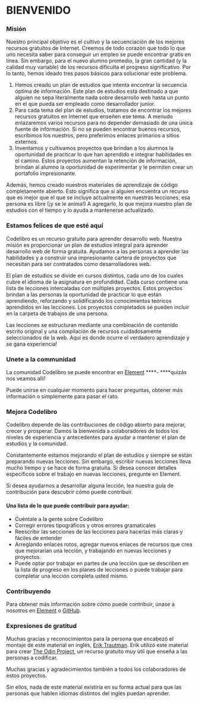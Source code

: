 # BIENVENIDO

### Misión

Nuestro principal objetivo es el cultivo y la secuenciación de los mejores recursos gratuitos de Internet. Creemos de todo corazón que todo lo que uno necesita saber para conseguir un empleo se puede encontrar gratis en línea. Sin embargo, para el nuevo alumno promedio, la gran cantidad \(y la calidad muy variable\) de los recursos dificulta el progreso significativo. Por lo tanto, hemos ideado tres pasos básicos para solucionar este problema.

1. Hemos creado un plan de estudios que intenta encontrar la secuencia óptima de información. Este plan de estudios está destinado a que alguien no sepa literalmente nada sobre desarrollo web hasta un punto en el que pueda ser empleado como desarrollador junior.
2. Para cada tema del plan de estudios, tratamos de encontrar los mejores recursos gratuitos en Internet que enseñen ese tema. A menudo enlazaremos varios recursos para no depender demasiado de una única fuente de información. Si no se pueden encontrar buenos recursos, escribimos los nuestros, pero preferimos enlaces primarios a sitios externos.
3. Inventamos y cultivamos proyectos que brindan a los alumnos la oportunidad de practicar lo que han aprendido e integrar habilidades en el camino. Estos proyectos aumentan la retención de información, brindan al alumno la oportunidad de experimentar y le permiten crear un portafolio impresionante.

Además, hemos creado nuestros materiales de aprendizaje de código completamente abierto. Esto significa que si alguien encuentra un recurso que es mejor que el que se incluye actualmente en nuestras lecciones, esa persona es libre \(¡y se le anima!\) A agregarlo, lo que mejora nuestro plan de estudios con el tiempo y lo ayuda a mantenerse actualizado.

### Estamos felices de que esté aquí

Codelibro es un recurso gratuito para aprender desarrollo web. Nuestra misión es proporcionar un plan de estudios integral para aprender desarrollo web de forma gratuita. Ayudamos a las personas a aprender las habilidades y a construir una impresionante cartera de proyectos que necesitan para ser contratados como desarrolladores web.

El plan de estudios se divide en cursos distintos, cada uno de los cuales cubre el idioma de la asignatura en profundidad. Cada curso contiene una lista de lecciones intercaladas con múltiples proyectos. Estos proyectos brindan a las personas la oportunidad de practicar lo que están aprendiendo, reforzando y solidificando los conocimientos teóricos aprendidos en las lecciones. Los proyectos completados se pueden incluir en la carpeta de trabajos de una persona.

Las lecciones se estructuran mediante una combinación de contenido escrito original y una compilación de recursos cuidadosamente seleccionados de la web. Aquí es donde ocurre el verdadero aprendizaje y se gana experiencia!

### Unete a la communidad

La comunidad Codelibro se puede encontrar en [Element](https://app.element.io/#/room/#codelibro:matrix.org) ****- ****quizás nos veamos allí!

Puede unirse en cualquier momento para hacer preguntas, obtener más información o simplemente para pasar el rato.

### Mejora Codelibro

Codelibro depende de las contribuciones de código abierto para mejorar, crecer y prosperar. Damos la bienvenida a colaboradores de todos los niveles de experiencia y antecedentes para ayudar a mantener el plan de estudios y la comunidad.

Constantemente estamos mejorando el plan de estudios y siempre se están preparando nuevas lecciones. Sin embargo, escribir nuevas lecciones lleva mucho tiempo y se hace de forma gratuita. Si desea conocer detalles específicos sobre el trabajo en nuevas lecciones, pregunte en Element.

Si desea ayudarnos a desarrollar alguna lección, lea nuestra guía de contribución para descubrir cómo puede contribuir.

#### Una lista de lo que puede contribuir para ayudar:

* Cuéntale a la gente sobre Codelibro
* Corregir errores tipográficos y otros errores gramaticales
* Reescribir las secciones de las lecciones para hacerlas más claras y fáciles de entender
* Arreglando enlaces rotos, agregar nuevos enlaces de recursos que crea que mejorarían una lección, y trabajando en nuevas lecciones y proyectos.
* Puede optar por trabajar en partes de una lección que se describen en la lista de progreso en los planes de lecciones o puede trabajar para completar una lección completa usted mismo.

### Contribuyendo

Para obtener más información sobre cómo puede contribuir, únase a nosotros en [Element](https://app.element.io/#/room/#codelibro:matrix.org) o [GitHub](https://github.com/wbnns/codelibro).

### Expresiones de gratitud

Muchas gracias y reconocimientos para la persona que encabezó el montaje de este material en inglés, [Erik Trautman](http://github.com/eriktrautman). Erik utilizó este material para crear [The Odin Project](https://www.theodinproject.com/), un recurso gratuito muy útil que enseña a las personas a codificar.

Muchas gracias y agradecimientos también a todos los colaboradores de estos proyectos.

Sin ellos, nada de este material existiría en su forma actual para que las personas que hablen idiomas distintos del inglés puedan aprender.

